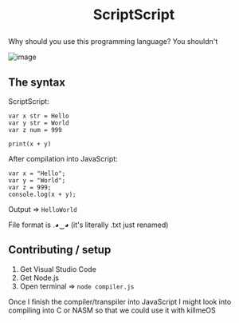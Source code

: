 # <p align="center" dir="auto">ScriptScript</p>

Why should you use this programming language? You shouldn't

![image](https://github.com/user-attachments/assets/93ff3c58-f16d-4b61-8235-4e0d658c552b)

## The syntax

ScriptScript:
```
var x str = Hello
var y str = World
var z num = 999

print(x + y)
```
After compilation into JavaScript:
```
var x = "Hello";
var y = "World";
var z = 999;
console.log(x + y);
```
Output => `HelloWorld`

File format is .◕‿◕ (it's literally .txt just renamed)

## Contributing / setup
1. Get Visual Studio Code
2. Get Node.js
3. Open terminal => `node compiler.js`

Once I finish the compiler/transpiler into JavaScript I might look into compiling into C or NASM so that we could use it with killmeOS

